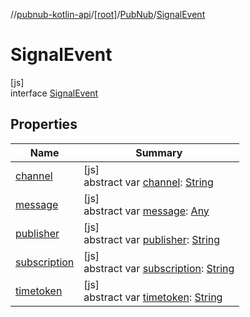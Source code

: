 //[pubnub-kotlin-api](../../../../index.md)/[[root]](../../index.md)/[PubNub](../index.md)/[SignalEvent](index.md)

# SignalEvent

[js]\
interface [SignalEvent](index.md)

## Properties

| Name | Summary |
|---|---|
| [channel](channel.md) | [js]<br>abstract var [channel](channel.md): [String](https://kotlinlang.org/api/latest/jvm/stdlib/kotlin/-string/index.html) |
| [message](message.md) | [js]<br>abstract var [message](message.md): [Any](https://kotlinlang.org/api/latest/jvm/stdlib/kotlin/-any/index.html) |
| [publisher](publisher.md) | [js]<br>abstract var [publisher](publisher.md): [String](https://kotlinlang.org/api/latest/jvm/stdlib/kotlin/-string/index.html) |
| [subscription](subscription.md) | [js]<br>abstract var [subscription](subscription.md): [String](https://kotlinlang.org/api/latest/jvm/stdlib/kotlin/-string/index.html) |
| [timetoken](timetoken.md) | [js]<br>abstract var [timetoken](timetoken.md): [String](https://kotlinlang.org/api/latest/jvm/stdlib/kotlin/-string/index.html) |
